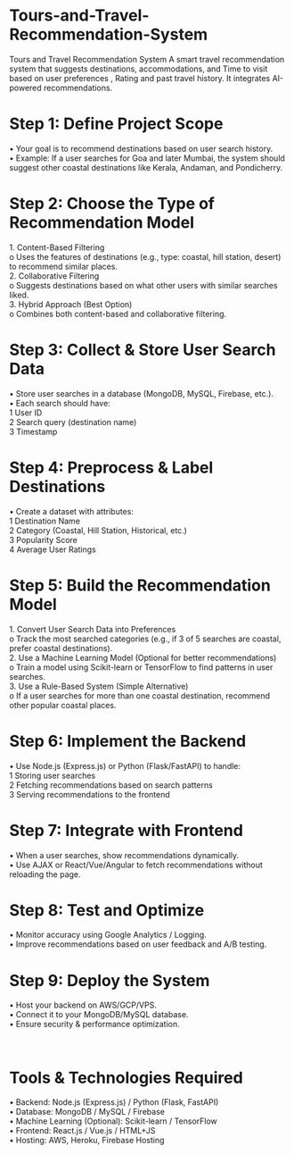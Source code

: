 # Tours-and-Travel-Recommendation-System
<p>Tours and Travel Recommendation System   A smart travel recommendation system that suggests destinations, accommodations, and Time to visit based on user preferences , Rating and past travel history. It integrates AI-powered recommendations.</p>
<h1>Step 1: Define Project Scope</h1>
•	Your goal is to recommend destinations based on user search history.<br>
•	Example: If a user searches for Goa and later Mumbai, the system should suggest other coastal destinations like Kerala, Andaman, and Pondicherry.

<h1>Step 2: Choose the Type of Recommendation Model</h1>
1.	Content-Based Filtering <br>
o	Uses the features of destinations (e.g., type: coastal, hill station, desert) to recommend similar places.<br>
2.	Collaborative Filtering <br>
o	Suggests destinations based on what other users with similar searches liked.<br>
3.	Hybrid Approach (Best Option) <br>
o	Combines both content-based and collaborative filtering.

<h1>Step 3: Collect & Store User Search Data</h1>
•	Store user searches in a database (MongoDB, MySQL, Firebase, etc.).<br>
•	Each search should have: <br>
1	User ID<br>
2	Search query (destination name)<br>
3	Timestamp

<h1>Step 4: Preprocess & Label Destinations</h1>
•	Create a dataset with attributes: <br>
1	Destination Name<br>
2	Category (Coastal, Hill Station, Historical, etc.)<br>
3	Popularity Score<br>
4	Average User Ratings

<h1>Step 5: Build the Recommendation Model</h1>
1.	Convert User Search Data into Preferences<br>
o	Track the most searched categories (e.g., if 3 of 5 searches are coastal, prefer coastal destinations).<br>
2.	Use a Machine Learning Model (Optional for better recommendations)<br>
o	Train a model using Scikit-learn or TensorFlow to find patterns in user searches.<br>
3.	Use a Rule-Based System (Simple Alternative)<br>
o	If a user searches for more than one coastal destination, recommend other popular coastal places.

<h1>Step 6: Implement the Backend</h1>
•	Use Node.js (Express.js) or Python (Flask/FastAPI) to handle: <br>
1	Storing user searches<br>
2	Fetching recommendations based on search patterns<br>
3	Serving recommendations to the frontend

<h1>Step 7: Integrate with Frontend</h1>
•	When a user searches, show recommendations dynamically.<br>
•	Use AJAX or React/Vue/Angular to fetch recommendations without reloading the page.<br>

<h1>Step 8: Test and Optimize</h1>
•	Monitor accuracy using Google Analytics / Logging.<br>
•	Improve recommendations based on user feedback and A/B testing.<br>

<h1>Step 9: Deploy the System</h1>
•	Host your backend on AWS/GCP/VPS.<br>
•	Connect it to your MongoDB/MySQL database.<br>
•	Ensure security & performance optimization.

<br><h1>Tools & Technologies Required</h1>
•	Backend: Node.js (Express.js) / Python (Flask, FastAPI)<br>
•	Database: MongoDB / MySQL / Firebase<br>
•	Machine Learning (Optional): Scikit-learn / TensorFlow<br>
•	Frontend: React.js / Vue.js / HTML+JS<br>
•	Hosting: AWS, Heroku, Firebase Hosting
